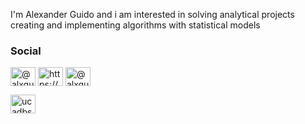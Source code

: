 I'm Alexander Guido and i am interested in solving analytical projects creating and implementing algorithms with
statistical models



<h3 align="left">Social</h3>
<p align="left">
<a href="https://twitter.com/@alxguido" target="blank"><img align="center" src="https://cdn.jsdelivr.net/npm/simple-icons@3.0.1/icons/twitter.svg" alt="@alxguido" height="30" width="40" /></a>
<a href="https://linkedin.com/in/alexander-ordoñez-guido-66b27a150/" target="blank"><img align="center" src="https://cdn.jsdelivr.net/npm/simple-icons@3.0.1/icons/linkedin.svg" alt="https://www.linkedin.com/in/alexander-ordo%c3%b1ez-guido-66b27a150/" height="30" width="40" /></a>
<a href="https://instagram.com/@alxguido" target="blank"><img align="center" src="https://cdn.jsdelivr.net/npm/simple-icons@3.0.1/icons/instagram.svg" alt="@alxguido" height="30" width="40" /></a>
</p>
<a href="https://www.youtube.com/c/ucadbsxlmjgapohck7yefxug" target="blank"><img align="center" src="https://cdn.jsdelivr.net/npm/simple-icons@3.0.1/icons/youtube.svg" alt="ucadbsxlmjgapohck7yefxug" height="30" width="40" /></a>
</p>



<!---
AlexGuido/AlexGuido is a ✨ special ✨ repository because its `README.md` (this file) appears on your GitHub profile.
You can click the Preview link to take a look at your changes.
--->
